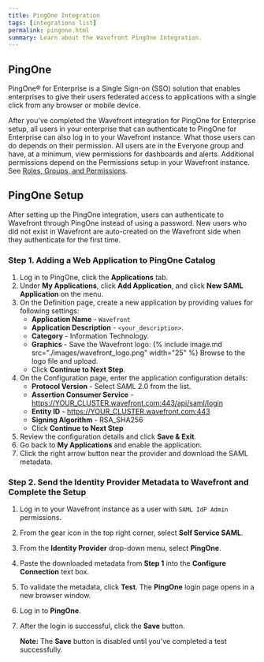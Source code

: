 ```yaml
---
title: PingOne Integration
tags: [integrations list]
permalink: pingone.html
summary: Learn about the Wavefront PingOne Integration.
---
```

## PingOne

PingOne® for Enterprise is a Single Sign-on (SSO) solution that enables enterprises to give their users federated access to applications with a single click from any browser or mobile device.

After you've completed the Wavefront integration for PingOne for Enterprise setup, all users in your enterprise that can authenticate to PingOne for Enterprise can also log in to your Wavefront instance. What those users can do depends on their permission. All users are in the Everyone group and have, at a minimum, view permissions for dashboards and alerts. Additional permissions depend on the Permissions setup in your Wavefront instance. See [Roles, Groups, and Permissions](https://docs.wavefront.com/users_roles.html).

## PingOne Setup

After setting up the PingOne integration, users can authenticate to Wavefront through PingOne instead of using a password. New users who did not exist in Wavefront are auto-created on the Wavefront side when they authenticate for the first time.


### Step 1. Adding a Web Application to PingOne Catalog

1. Log in to PingOne, click the **Applications** tab.
2. Under **My Applications**, click **Add Application**, and click **New SAML Application** on the menu.
3. On the Definition page, create a new application by providing values for following settings:
     - **Application Name** - `Wavefront`
     - **Application Description** - `<your_description>`.
     - **Category** - Information Technology.
     - **Graphics** - Save the Wavefront logo: 
   {% include image.md src="./images/wavefront_logo.png" width="25" %}
       Browse to the logo file and upload.
     - Click **Continue to Next Step**.
4. On the Configuration page, enter the application configuration details: 
     - **Protocol Version** - Select SAML 2.0 from the list.
     - **Assertion Consumer Service** - https://YOUR_CLUSTER.wavefront.com:443/api/saml/login
     - **Entity ID** - https://YOUR_CLUSTER.wavefront.com:443
     - **Signing Algorithm** - RSA_SHA256
     - Click **Continue to Next Step**
5. Review the configuration details and click **Save & Exit**.
6. Go back to **My Applications** and enable the application.
7. Click the right arrow button near the provider and download the SAML metadata.


### Step 2. Send the Identity Provider Metadata to Wavefront and Complete the Setup

1. Log in to your Wavefront instance as a user with `SAML IdP Admin` permissions.
1. From the gear icon in the top right corner, select **Self Service SAML**.
1. From the **Identity Provider** drop-down menu, select **PingOne**.
1. Paste the downloaded metadata from **Step 1** into the **Configure Connection** text box.
1. To validate the metadata, click **Test**. The **PingOne** login page opens in a new browser window.
1. Log in to **PingOne**.
1. After the login is successful, click the **Save** button.

   **Note:** The **Save** button is disabled until you've completed a test successfully.




